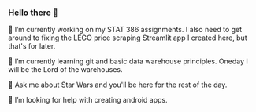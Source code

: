 ### Hello there 👋

🔭 I’m currently working on my STAT 386 assignments. I also need to get around to fixing the LEGO price scraping Streamlit app I created here, but that's for later.

🌱 I’m currently learning git and basic data warehouse principles. Oneday I will be the Lord of the warehouses.

💬 Ask me about Star Wars and you'll be here for the rest of the day.

🤔 I’m looking for help with creating android apps.
<!--
**Redskywalker7/Redskywalker7** is a ✨ _special_ ✨ repository because its `README.md` (this file) appears on your GitHub profile.

Here are some ideas to get you started:

- 🔭 I’m currently working on ...
- 🌱 I’m currently learning ...
- 👯 I’m looking to collaborate on ...
- 🤔 I’m looking for help with ...
- 💬 Ask me about ...
- 📫 How to reach me: ...
- 😄 Pronouns: ...
- ⚡ Fun fact: ...
-->
